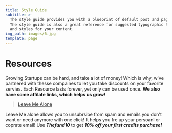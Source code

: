 ```yaml
---
title: Style Guide
subtitle: >-
  The style guide provides you with a blueprint of default post and page styles.
  The style guide is also a great reference for suggested typographic treatment
  and styles for your content.
img_path: images/6.jpg
template: page
---
```

# Resources

Growing Startups can be hard, and take a lot of money! Which is why, w've partnered with thesse compaines to let you take discounts on your favorite servies. Each Resource lasts forever, yet only can be used once. **We also have some affilate links, which helps us grow!**




>[ Leave Me Alone](https://leavemealone.app/?ref=makersrocket)

Leave Me alone allows you to unsubrsibe from spam and emails you don't want  or need anymore with one click! It helps you fre up your persoanl or coprate email! Use ***Thefund10*** to get ***10% off your first credits purchase!***